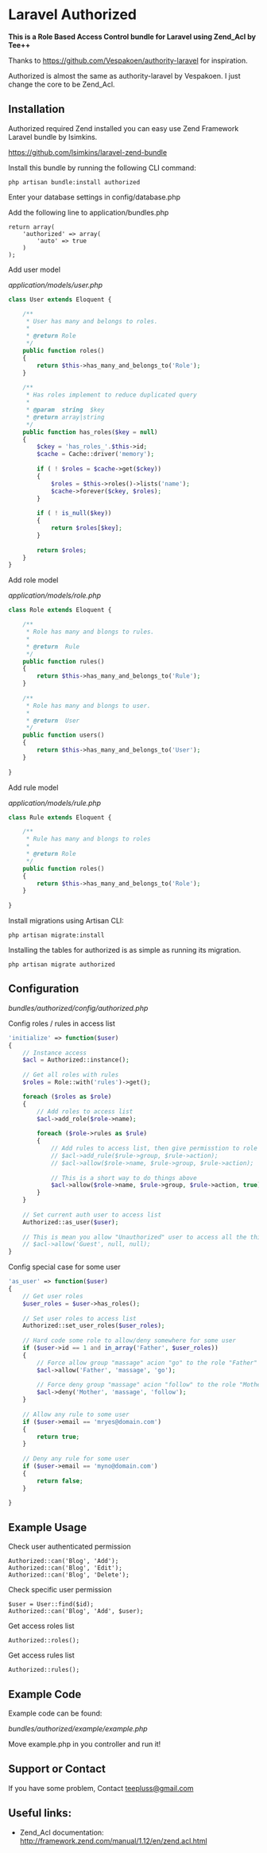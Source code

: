 # Laravel Authorized

**This is a Role Based Access Control bundle for Laravel using Zend_Acl by Tee++**

Thanks to https://github.com/Vespakoen/authority-laravel for inspiration.

Authorized is almost the same as authority-laravel by Vespakoen. 
I just change the core to be Zend_Acl.


## Installation

Authorized required Zend installed you can easy use Zend Framework Laravel bundle by Isimkins.

https://github.com/lsimkins/laravel-zend-bundle

Install this bundle by running the following CLI command:

	php artisan bundle:install authorized

Enter your database settings in config/database.php

Add the following line to application/bundles.php
	
	return array(
		'authorized' => array(
			'auto' => true
		)
	);
	
Add user model

*application/models/user.php*

```php
class User extends Eloquent {

	/**
	 * User has many and belongs to roles.
	 * 
	 * @return Role
	 */
	public function roles()
	{
		return $this->has_many_and_belongs_to('Role');
	}
	
	/**
	 * Has roles implement to reduce duplicated query
	 * 
	 * @param  string  $key
	 * @return array|string
	 */
	public function has_roles($key = null)
	{
		$ckey = 'has_roles_'.$this->id;
		$cache = Cache::driver('memory');
		
		if ( ! $roles = $cache->get($ckey)) 
		{		
			$roles = $this->roles()->lists('name');
			$cache->forever($ckey, $roles);
		}
		
		if ( ! is_null($key))
		{
			return $roles[$key];
		}
		
		return $roles;
	}
}
```

Add role model

*application/models/role.php*

```php
class Role extends Eloquent {

	/**
	 * Role has many and blongs to rules.
	 * 
	 * @return  Rule
	 */
	public function rules()
	{
		return $this->has_many_and_belongs_to('Rule');
	}
	
	/**
	 * Role has many and blongs to user.
	 * 
	 * @return  User
	 */
	public function users()
	{
		return $this->has_many_and_belongs_to('User');
	}
	
}
```

Add rule model 

*application/models/rule.php*

```php
class Rule extends Eloquent {

	/**
	 * Rule has many and blongs to roles
	 * 
	 * @return Role
	 */
	public function roles()
	{
		return $this->has_many_and_belongs_to('Role');
	}
	
}
```

Install migrations using Artisan CLI:

	php artisan migrate:install
	
Installing the tables for authorized is as simple as running its migration.

	php artisan migrate authorized
	
## Configuration

*bundles/authorized/config/authorized.php*

Config roles / rules in access list

```php
'initialize' => function($user)
{	
	// Instance access 
	$acl = Authorized::instance();
	
	// Get all roles with rules
	$roles = Role::with('rules')->get();

	foreach ($roles as $role)
	{
		// Add roles to access list
		$acl->add_role($role->name);
		
		foreach ($role->rules as $rule)
		{
			// Add rules to access list, then give permisstion to role
			// $acl->add_rule($rule->group, $rule->action);
			// $acl->allow($role->name, $rule->group, $rule->action);
			
			// This is a short way to do things above
			$acl->allow($role->name, $rule->group, $rule->action, true);
		}
	}
	
	// Set current auth user to access list
	Authorized::as_user($user);
	
	// This is mean you allow "Unauthorized" user to access all the things.
	// $acl->allow('Guest', null, null);
}
```

Config special case for some user

```php
'as_user' => function($user)
{
	// Get user roles
	$user_roles = $user->has_roles();
	
	// Set user roles to access list
	Authorized::set_user_roles($user_roles);
	
	// Hard code some role to allow/deny somewhere for some user
	if ($user->id == 1 and in_array('Father', $user_roles))
	{
		// Force allow group "massage" acion "go" to the role "Father"
		$acl->allow('Father', 'massage', 'go');
		
		// Force deny group "massage" acion "follow" to the role "Mother"
		$acl->deny('Mother', 'massage', 'follow');
	}
	
	// Allow any rule to some user
	if ($user->email == 'mryes@domain.com')
	{
		return true;
	}
	
	// Deny any rule for some user
	if ($user->email == 'myno@domain.com')
	{
		return false;
	}

}
```
	
## Example Usage 
	
Check user authenticated permission

	Authorized::can('Blog', 'Add');
	Authorized::can('Blog', 'Edit');
	Authorized::can('Blog', 'Delete');
	
Check specific user permission

	$user = User::find($id);
	Authorized::can('Blog', 'Add', $user);
	
Get access roles list

	Authorized::roles();
	
Get access rules list

	Authorized::rules();
	
## Example Code

Example code can be found:

*bundles/authorized/example/example.php*

Move example.php in you controller and run it!
	
## Support or Contact

If you have some problem, Contact teepluss@gmail.com 
	
## Useful links:
- Zend_Acl documentation:      http://framework.zend.com/manual/1.12/en/zend.acl.html

